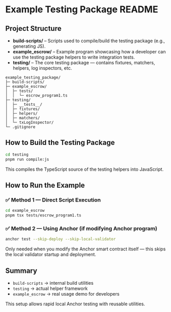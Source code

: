 # Example Testing Package README

## Project Structure

* **build-scripts/** – Scripts used to compile/build the testing package (e.g., generating JS).
* **example_escrow/** – Example program showcasing how a developer can use the testing package helpers to write integration tests.
* **testing/** – The core testing package — contains fixtures, matchers, helpers, log inspectors, etc.

```
example_testing_package/
├─ build-scripts/
├─ example_escrow/
│  ├─ tests/
│  │  └─ escrow_program1.ts
├─ testing/
│  ├─ __tests__/
│  ├─ fixtures/
│  ├─ helpers/
│  ├─ matchers/
│  └─ txLogInspector/
└─ .gitignore
```

## How to Build the Testing Package

```bash
cd testing
pnpm run compile:js
```

This compiles the TypeScript source of the testing helpers into JavaScript.

## How to Run the Example

### ✅ Method 1 — Direct Script Execution

```bash
cd example_escrow
pnpm tsx tests/escrow_program1.ts
```

### ✅ Method 2 — Using Anchor (if modifying Anchor program)

```bash
anchor test --skip-deploy --skip-local-validator
```

Only needed when you modify the Anchor smart contract itself — this skips the local validator startup and deployment.

## Summary

* `build-scripts` → internal build utilities
* `testing` → actual helper framework
* `example_escrow` → real usage demo for developers

This setup allows rapid local Anchor testing with reusable utilities.
